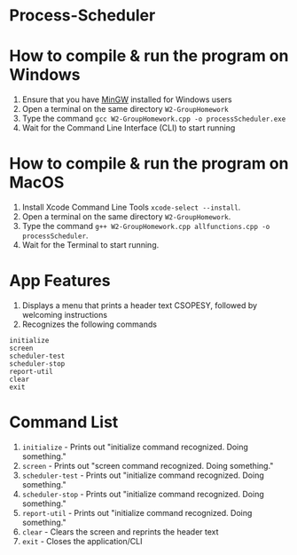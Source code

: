 # Process-Scheduler


# How to compile & run the program on Windows
1. Ensure that you have [MinGW](https://sourceforge.net/projects/mingw/) installed for Windows users
1. Open a terminal on the same directory `W2-GroupHomework`
1. Type the command `gcc W2-GroupHomework.cpp -o processScheduler.exe`
1. Wait for the Command Line Interface (CLI) to start running

# How to compile & run the program on MacOS
1. Install Xcode Command Line Tools `xcode-select --install`.
1. Open a terminal on the same directory `W2-GroupHomework`.
1. Type the command `g++ W2-GroupHomework.cpp allfunctions.cpp -o processScheduler`.
1. Wait for the Terminal to start running. 

# App Features
1. Displays a menu that prints a header text CSOPESY, followed by welcoming instructions
1. Recognizes the following commands
```
initialize
screen
scheduler-test
scheduler-stop
report-util
clear
exit
```

# Command List
1. `initialize` - Prints out "initialize command recognized. Doing something."
1. `screen` - Prints out "screen command recognized. Doing something."
1. `scheduler-test` - Prints out "initialize command recognized. Doing something."
1. `scheduler-stop` - Prints out "initialize command recognized. Doing something."
1. `report-util` - Prints out "initialize command recognized. Doing something."
1. `clear` - Clears the screen and reprints the header text
1. `exit` - Closes the application/CLI